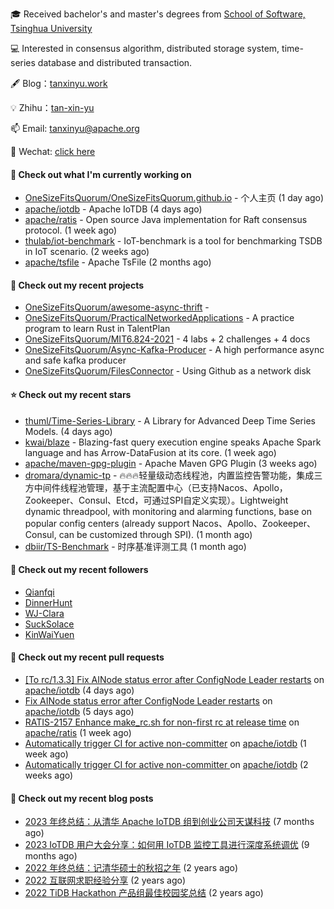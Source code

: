🎓 Received bachelor's and master's degrees from [School of Software, Tsinghua University](https://www.thss.tsinghua.edu.cn/)

💻 Interested in consensus algorithm, distributed storage system, time-series database and distributed transaction.

🖋 Blog：[tanxinyu.work](https://tanxinyu.work)

💡 Zhihu：[tan-xin-yu](https://www.zhihu.com/people/tan-xin-yu-22)

📫 Email: [tanxinyu@apache.org](mailto:tanxinyu@apache.org)

💬 Wechat: [click here](https://github.com/LebronAl/LebronAl/issues/1)

#### 👷 Check out what I'm currently working on

- [OneSizeFitsQuorum/OneSizeFitsQuorum.github.io](https://github.com/OneSizeFitsQuorum/OneSizeFitsQuorum.github.io) - 个人主页 (1 day ago)
- [apache/iotdb](https://github.com/apache/iotdb) - Apache IoTDB (4 days ago)
- [apache/ratis](https://github.com/apache/ratis) - Open source Java implementation for Raft consensus protocol. (1 week ago)
- [thulab/iot-benchmark](https://github.com/thulab/iot-benchmark) - IoT-benchmark is a tool for benchmarking TSDB in IoT scenario. (2 weeks ago)
- [apache/tsfile](https://github.com/apache/tsfile) - Apache TsFile (2 months ago)

#### 🌱 Check out my recent projects

- [OneSizeFitsQuorum/awesome-async-thrift](https://github.com/OneSizeFitsQuorum/awesome-async-thrift) - 
- [OneSizeFitsQuorum/PracticalNetworkedApplications](https://github.com/OneSizeFitsQuorum/PracticalNetworkedApplications) - A practice program to learn Rust in TalentPlan
- [OneSizeFitsQuorum/MIT6.824-2021](https://github.com/OneSizeFitsQuorum/MIT6.824-2021) - 4 labs &#43; 2 challenges &#43; 4 docs
- [OneSizeFitsQuorum/Async-Kafka-Producer](https://github.com/OneSizeFitsQuorum/Async-Kafka-Producer) - A high performance async and safe kafka producer
- [OneSizeFitsQuorum/FilesConnector](https://github.com/OneSizeFitsQuorum/FilesConnector) - Using Github as a network disk

#### ⭐ Check out my recent stars

- [thuml/Time-Series-Library](https://github.com/thuml/Time-Series-Library) - A Library for Advanced Deep Time Series Models. (4 days ago)
- [kwai/blaze](https://github.com/kwai/blaze) - Blazing-fast query execution engine speaks Apache Spark language and has Arrow-DataFusion at its core. (1 week ago)
- [apache/maven-gpg-plugin](https://github.com/apache/maven-gpg-plugin) - Apache Maven GPG Plugin (3 weeks ago)
- [dromara/dynamic-tp](https://github.com/dromara/dynamic-tp) - 🔥🔥🔥轻量级动态线程池，内置监控告警功能，集成三方中间件线程池管理，基于主流配置中心（已支持Nacos、Apollo，Zookeeper、Consul、Etcd，可通过SPI自定义实现）。Lightweight dynamic threadpool, with monitoring and alarming functions, base on popular config centers (already support Nacos、Apollo、Zookeeper、Consul, can be customized through SPI). (1 month ago)
- [dbiir/TS-Benchmark](https://github.com/dbiir/TS-Benchmark) - 时序基准评测工具 (1 month ago)

#### 👯 Check out my recent followers

- [Qianfqi](https://github.com/Qianfqi)
- [DinnerHunt](https://github.com/DinnerHunt)
- [WJ-Clara](https://github.com/WJ-Clara)
- [SuckSolace](https://github.com/SuckSolace)
- [KinWaiYuen](https://github.com/KinWaiYuen)

#### 🔨 Check out my recent pull requests

- [[To rc/1.3.3] Fix AINode status error after ConfigNode Leader restarts](https://github.com/apache/iotdb/pull/13556) on [apache/iotdb](https://github.com/apache/iotdb) (4 days ago)
- [Fix AINode status error after ConfigNode Leader restarts](https://github.com/apache/iotdb/pull/13547) on [apache/iotdb](https://github.com/apache/iotdb) (5 days ago)
- [RATIS-2157 Enhance make_rc.sh for non-first rc at release time](https://github.com/apache/ratis/pull/1149) on [apache/ratis](https://github.com/apache/ratis) (1 week ago)
- [Automatically trigger CI for active non-committer](https://github.com/apache/iotdb/pull/13486) on [apache/iotdb](https://github.com/apache/iotdb) (1 week ago)
- [Automatically trigger CI for active non-committer ](https://github.com/apache/iotdb/pull/13450) on [apache/iotdb](https://github.com/apache/iotdb) (2 weeks ago)

#### 📜 Check out my recent blog posts

- [2023 年终总结：从清华 Apache IoTDB 组到创业公司天谋科技](https://tanxinyu.work/2023-annual-summary/) (7 months ago)
- [2023 IoTDB 用户大会分享：如何用 IoTDB 监控工具进行深度系统调优](https://tanxinyu.work/2023-iotdb-submit/) (9 months ago)
- [2022 年终总结：记清华硕士的秋招之年](https://tanxinyu.work/2022-annual-summary/) (2 years ago)
- [2022 互联网求职经验分享](https://tanxinyu.work/2022-internet-job-hunting-experience-sharing/) (2 years ago)
- [2022 TiDB Hackathon 产品组最佳校园奖总结](https://tanxinyu.work/2022-tidb-hackathon/) (2 years ago)
